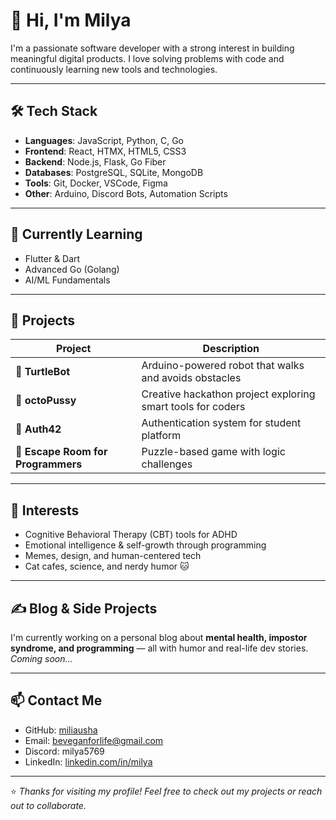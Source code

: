 # 👋 Hi, I'm Milya

I'm a passionate software developer with a strong interest in building meaningful digital products. I love solving problems with code and continuously learning new tools and technologies.

---

## 🛠️ Tech Stack

- **Languages**: JavaScript, Python, C, Go  
- **Frontend**: React, HTMX, HTML5, CSS3  
- **Backend**: Node.js, Flask, Go Fiber  
- **Databases**: PostgreSQL, SQLite, MongoDB  
- **Tools**: Git, Docker, VSCode, Figma  
- **Other**: Arduino, Discord Bots, Automation Scripts

---

## 🌱 Currently Learning

- Flutter & Dart  
- Advanced Go (Golang)  
- AI/ML Fundamentals

---

## 💼 Projects

| Project | Description |
|--------|-------------|
| 🐢 **TurtleBot** | Arduino-powered robot that walks and avoids obstacles |
| 🐙 **octoPussy** | Creative hackathon project exploring smart tools for coders |
| 🔐 **Auth42** | Authentication system for student platform |
| 🧩 **Escape Room for Programmers** | Puzzle-based game with logic challenges |

---

## 🧠 Interests

- Cognitive Behavioral Therapy (CBT) tools for ADHD  
- Emotional intelligence & self-growth through programming  
- Memes, design, and human-centered tech  
- Cat cafes, science, and nerdy humor 🐱

---

## ✍️ Blog & Side Projects

I'm currently working on a personal blog about **mental health, impostor syndrome, and programming** — all with humor and real-life dev stories.  
*Coming soon...*

---

## 📫 Contact Me

- GitHub: [miliausha](https://github.com/miliausha)  
- Email: beveganforlife@gmail.com
- Discord: milya5769
- LinkedIn: [linkedin.com/in/milya](https://linkedin.com/in/milya)

---

⭐ *Thanks for visiting my profile! Feel free to check out my projects or reach out to collaborate.*

